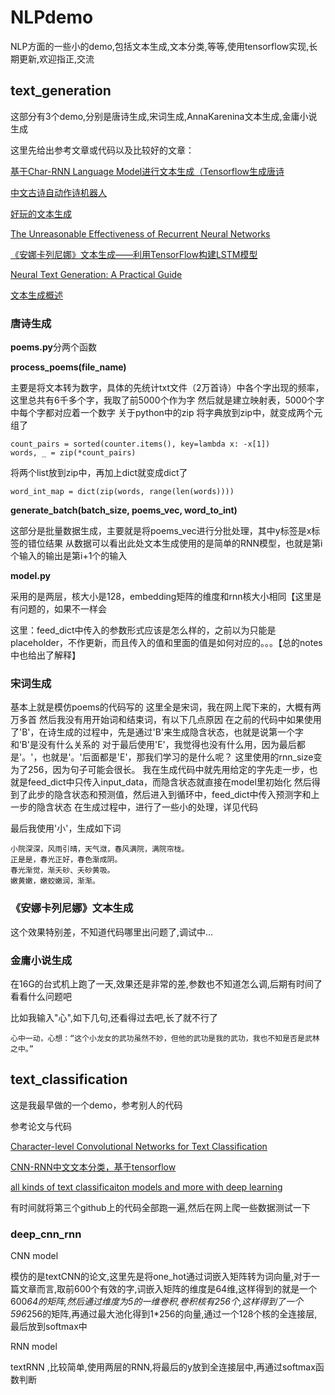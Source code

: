 # NLPdemo

NLP方面的一些小的demo,包括文本生成,文本分类,等等,使用tensorflow实现,长期更新,欢迎指正,交流

## text_generation

这部分有3个demo,分别是唐诗生成,宋词生成,AnnaKarenina文本生成,金庸小说生成

这里先给出参考文章或代码以及比较好的文章：

[基于Char-RNN Language Model进行文本生成（Tensorflow生成唐诗](https://blog.csdn.net/Irving_zhang/article/details/76664998)

[中文古诗自动作诗机器人](https://github.com/jinfagang/tensorflow_poems)

[好玩的文本生成](https://www.msra.cn/zh-cn/news/features/ruihua-song-20161226)

[The Unreasonable Effectiveness of Recurrent Neural Networks](http://karpathy.github.io/2015/05/21/rnn-effectiveness/)

[《安娜卡列尼娜》文本生成——利用TensorFlow构建LSTM模型](https://zhuanlan.zhihu.com/p/27087310)

[Neural Text Generation: A Practical Guide](https://www-cs.stanford.edu/%7Ezxie/textgen.pdf)

[文本生成概述](https://www.jiqizhixin.com/articles/2017-05-22)

### 唐诗生成

**poems.py**分两个函数

**process_poems(file_name)**

主要是将文本转为数字，具体的先统计txt文件（2万首诗）中各个字出现的频率，这里总共有6千多个字，我取了前5000个作为字 然后就是建立映射表，5000个字中每个字都对应着一个数字 关于python中的zip 将字典放到zip中，就变成两个元组了

```
count_pairs = sorted(counter.items(), key=lambda x: -x[1])
words, _ = zip(*count_pairs)
```

将两个list放到zip中，再加上dict就变成dict了

```
word_int_map = dict(zip(words, range(len(words))))
```

**generate_batch(batch_size, poems_vec, word_to_int)**

这部分是批量数据生成，主要就是将poems_vec进行分批处理，其中y标签是x标签的错位结果 从数据可以看出此处文本生成使用的是简单的RNN模型，也就是第i个输入的输出是第i+1个的输入

**model.py**

采用的是两层，核大小是128，embedding矩阵的维度和rnn核大小相同【这里是有问题的，如果不一样会

这里：feed_dict中传入的参数形式应该是怎么样的，之前以为只能是placeholder，不作更新，而且传入的值和里面的值是如何对应的。。。【总的notes中也给出了解释】

### 宋词生成

基本上就是模仿poems的代码写的 这里全是宋词，我在网上爬下来的，大概有两万多首 然后我没有用开始词和结束词，有以下几点原因 在之前的代码中如果使用了'B'，在诗生成的过程中，先是通过'B'来生成隐含状态，也就是说第一个字和‘B'是没有什么关系的 对于最后使用'E'，我觉得也没有什么用，因为最后都是'。'，也就是'。'后面都是'E'，那我们学习的是什么呢？ 这里使用的rnn_size变为了256，因为句子可能会很长。 我在生成代码中就先用给定的字先走一步，也就是feed_dict中只传入input_data，而隐含状态就直接在model里初始化 然后得到了此步的隐含状态和预测值，然后进入到循环中，feed_dict中传入预测字和上一步的隐含状态 在生成过程中，进行了一些小的处理，详见代码

最后我使用'小'，生成如下词

```
小院深深，风雨引晴，天气潋，春风满院，满院帘栊。
正是是，春光正好，春色渐成阴。
春光渐觉，渐夭砂、夭砂黄吸。 
嫩黄嫩，嫩蛟嫩润，渐渐。
```

### 《安娜卡列尼娜》文本生成

这个效果特别差，不知道代码哪里出问题了,调试中...

### 金庸小说生成

在16G的台式机上跑了一天,效果还是非常的差,参数也不知道怎么调,后期有时间了看看什么问题吧

比如我输入"心",如下几句,还看得过去吧,长了就不行了

```
心中一动，心想：“这个小龙女的武功虽然不妙，但他的武功是我的武功，我也不知是否是武林之中。”
```

## text_classification

这是我最早做的一个demo，参考别人的代码

参考论文与代码

[Character-level Convolutional Networks for Text Classification](https://arxiv.org/abs/1509.01626)

[CNN-RNN中文文本分类，基于tensorflow ](https://github.com/gaussic/text-classification-cnn-rnn)

[all kinds of text classificaiton models and more with deep learning ](https://github.com/brightmart/text_classification)



有时间就将第三个github上的代码全部跑一遍,然后在网上爬一些数据测试一下


### deep_cnn_rnn
CNN model

模仿的是textCNN的论文,这里先是将one_hot通过词嵌入矩阵转为词向量,对于一篇文章而言,取前600个有效的字,词嵌入矩阵的维度是64维,这样得到的就是一个600*64的矩阵,然后通过维度为5的一维卷积,卷积核有256个,这样得到了一个596*256的矩阵,再通过最大池化得到1*256的向量,通过一个128个核的全连接层,最后放到softmax中

RNN model

textRNN ,比较简单,使用两层的RNN,将最后的y放到全连接层中,再通过softmax函数判断

